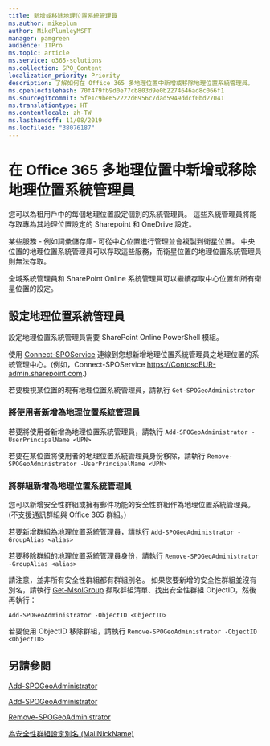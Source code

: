 ```yaml
---
title: 新增或移除地理位置系統管理員
ms.author: mikeplum
author: MikePlumleyMSFT
manager: pamgreen
audience: ITPro
ms.topic: article
ms.service: o365-solutions
ms.collection: SPO_Content
localization_priority: Priority
description: 了解如何在 Office 365 多地理位置中新增或移除地理位置系統管理員。
ms.openlocfilehash: 70f479fb9d0e77cb803d9e0b2274646ad8c066f1
ms.sourcegitcommit: 5fe1c9be652222d6956c7dad5949ddcf0bd27041
ms.translationtype: HT
ms.contentlocale: zh-TW
ms.lasthandoff: 11/08/2019
ms.locfileid: "38076187"
---
```

# <a name="add-or-remove-a-geo-administrator-in-office-365-multi-geo"></a>在 Office 365 多地理位置中新增或移除地理位置系統管理員

您可以為租用戶中的每個地理位置設定個別的系統管理員。 這些系統管理員將能存取專為其地理位置設定的 Sharepoint 和 OneDrive 設定。

某些服務 - 例如詞彙儲存庫- 可從中心位置進行管理並會複製到衛星位置。 中央位置的地理位置系統管理員可以存取這些服務，而衛星位置的地理位置系統管理員則無法存取。

全域系統管理員和 SharePoint Online 系統管理員可以繼續存取中心位置和所有衛星位置的設定。

## <a name="configuring-geo-administrators"></a>設定地理位置系統管理員

設定地理位置系統管理員需要 SharePoint Online PowerShell 模組。

使用 [Connect-SPOService](https://docs.microsoft.com/powershell/module/sharepoint-online/Connect-SPOService) 連線到您想新增地理位置系統管理員之地理位置的系統管理中心。(例如，Connect-SPOService  https://ContosoEUR-admin.sharepoint.com.)

若要檢視某位置的現有地理位置系統管理員，請執行 `Get-SPOGeoAdministrator`

### <a name="adding-a-user-as-a-geo-admin"></a>將使用者新增為地理位置系統管理員

若要將使用者新增為地理位置系統管理員，請執行 `Add-SPOGeoAdministrator -UserPrincipalName <UPN>`

若要在某位置將使用者的地理位置系統管理員身份移除，請執行 `Remove-SPOGeoAdministrator -UserPrincipalName <UPN>`

### <a name="adding-a-group-as-a-geo-admin"></a>將群組新增為地理位置系統管理員

您可以新增安全性群組或擁有郵件功能的安全性群組作為地理位置系統管理員。(不支援通訊群組與 Office 365 群組。)

若要新增群組為地理位置系統管理員，請執行 `Add-SPOGeoAdministrator -GroupAlias <alias>`

若要移除群組的地理位置系統管理員身份，請執行 `Remove-SPOGeoAdministrator -GroupAlias <alias>`

請注意，並非所有安全性群組都有群組別名。 如果您要新增的安全性群組並沒有別名，請執行 [Get-MsolGroup](https://docs.microsoft.com/powershell/module/msonline/get-msolgroup) 擷取群組清單、找出安全性群組 ObjectID，然後再執行：

`Add-SPOGeoAdministrator -ObjectID <ObjectID>`

若要使用 ObjectID 移除群組，請執行 `Remove-SPOGeoAdministrator -ObjectID <ObjectID>`

## <a name="see-also"></a>另請參閱

[Add-SPOGeoAdministrator](https://docs.microsoft.com/powershell/module/sharepoint-online/add-spogeoadministrator)

[Add-SPOGeoAdministrator](https://docs.microsoft.com/powershell/module/sharepoint-online/get-spogeoadministrator)

[Remove-SPOGeoAdministrator](https://docs.microsoft.com/powershell/module/sharepoint-online/remove-spogeoadministrator)

[為安全性群組設定別名 (MailNickName)](https://docs.microsoft.com/powershell/module/azuread/set-azureadgroup)